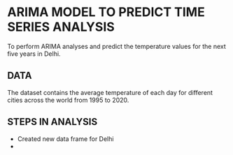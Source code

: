 # ARIMA MODEL TO PREDICT TIME SERIES ANALYSIS
To perform ARIMA analyses and predict the temperature values for the next five years in Delhi.

## DATA 

The dataset contains the average temperature of each day for different cities across the world from 1995 to 2020. 

## STEPS IN ANALYSIS

- Created new data frame for Delhi
- 
